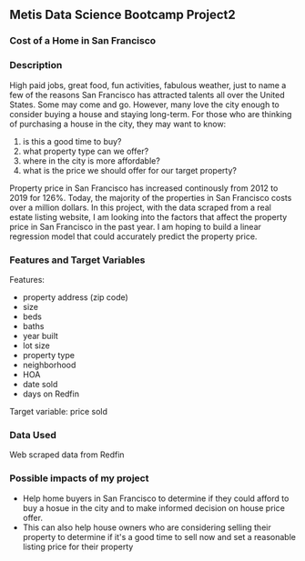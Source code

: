 ## Metis Data Science Bootcamp Project2
### Cost of a Home in San Francisco

### Description
 High paid jobs, great food, fun activities, fabulous weather, just to name a few of the reasons San Francisco has attracted talents all over the United States. Some may come and go. However, many love the  city enough to consider buying a house and staying long-term. For those who are thinking of purchasing a house in the city, they may want to know:
1. is this a good time to buy? 
2. what property type can we offer? 
3. where in the city is more affordable? 
4. what is the price we should offer for our target property? 

Property price in San Francisco has increased continously from 2012 to 2019 for 126%. Today, the majority of the properties in San Francisco costs over a million dollars. In this project, with the data scraped from a real estate listing website, I am looking into the factors that affect the property price in San Francisco in the past year. I am hoping to build a linear regression model that could accurately predict the property price. 

### Features and Target Variables
Features:
- property address (zip code)
- size
- beds
- baths
- year built
- lot size
- property type
- neighborhood
- HOA
- date sold
- days on Redfin

Target variable: price sold

### Data Used
Web scraped data from Redfin

### Possible impacts of my project
- Help home buyers in San Francisco to determine if they could afford to buy a hosue in the city and to make informed decision on house price offer. 
- This can also help house owners who are considering selling their property to determine if it's a good time to sell now and set a reasonable listing price for their property
